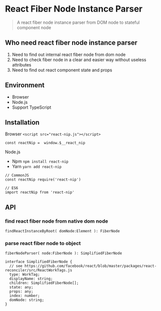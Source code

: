 # React Fiber Node Instance Parser

> A react fiber node instance parser from DOM node to stateful component node

## Who need react fiber node instance parser

1. Need to find out internal react fiber node from dom node
2. Need to check fiber node in a clear and easier way without useless attributes
3. Need to find out react component state and props

## Environment

- Browser
- Node.js
- Support TypeScript

## Installation

Browser
`<script src="react-nip.js"></script>`

```
const reactNip =  window.$__react_nip
```

Node.js

- Npm
  `npm install react-nip`
- Yarn
  `yarn add react-nip`

```
// CommonJS
const reactNip require('react-nip')

// ES6
import reactNip from 'react-nip'
```

## API

### find react fiber node from native dom node

```
findReactInstanceByRoot( domNode:Element ): FiberNode
```

### parse react fiber node to object

```
fiberNodeParser( node:FiberNode ): SimplifiedFiberNode

interface SimplifiedFiberNode {
  // see https://github.com/facebook/react/blob/master/packages/react-reconciler/src/ReactWorkTags.js
  type: WorkTag;
  displayName: string;
  children: SimplifiedFiberNode[];
  state: any;
  props: any;
  index: number;
  domNode: string;
}

```
